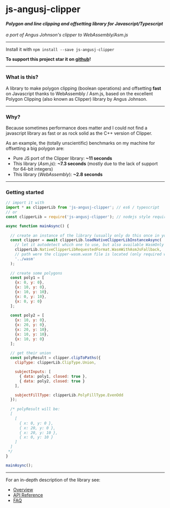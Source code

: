 # js-angusj-clipper
#### *Polygon and line clipping and offsetting library for Javascript/Typescript*

*a port of Angus Johnson's clipper to WebAssembly/Asm.js*

---

Install it with ```npm install --save js-angusj-clipper``` 

__To support this project star it on [github](https://github.com/xaviergonz/js-angusj-clipper)!__

---

### What is this?

A library to make polygon clipping (boolean operations) and offsetting **fast** on Javascript thanks 
to WebAssembly / Asm.js, based on the excellent Polygon Clipping (also known as Clipper) library by 
Angus Johnson.

---

### Why?

Because sometimes performance does matter and I could not find a javascript library
as fast or as rock solid as the C++ version of Clipper.

As an example, the (totally unscientific) benchmarks on my machine for offsetting a big polygon are:
* Pure JS port of the Clipper library: **~11 seconds**
* This library (*Asm.js*): **~7.3 seconds** (mostly due to the lack of support for 64-bit integers)
* This library (*WebAssembly*): **~2.8 seconds** 

---

### Getting started

```js
// import it with
import * as clipperLib from 'js-angusj-clipper'; // es6 / typescript
// or
const clipperLib = require('js-angusj-clipper'); // nodejs style require

async function mainAsync() {
  
  // create an instance of the library (usually only do this once in your app)
  const clipper = await clipperLib.loadNativeClipperLibInstanceAsync(
    // let it autodetect which one to use, but also available WasmOnly and AsmJsOnly
    clipperLib.NativeClipperLibRequestedFormat.WasmWithAsmJsFallback,
    // path were the clipper-wasm.wasm file is located (only required with the WASM version)
    '../wasm'
  );
  
  // create some polygons
  const poly1 = [
    {x: 0, y: 0},
    {x: 10, y: 0},
    {x: 10, y: 10},
    {x: 0, y: 10},
    {x: 0, y: 0}
  ];
  
  const poly2 = [
    {x: 10, y: 0},
    {x: 20, y: 0},
    {x: 20, y: 10},
    {x: 10, y: 10},
    {x: 10, y: 0}
  ];
  
  // get their union
  const polyResult = clipper.clipToPaths({
    clipType: clipperLib.ClipType.Union,

    subjectInputs: [ 
      { data: poly1, closed: true },
      { data: poly2, closed: true }
    ],

    subjectFillType: clipperLib.PolyFillType.EvenOdd
  });
  
  /* polyResult will be:
  [
    [
      { x: 0, y: 0 },
      { x: 20, y: 0 },
      { x: 20, y: 10 },
      { x: 0, y: 10 }
    ]
  ]
 */
}

mainAsync();

```

---

For an in-depth description of the library see:

* [Overview](./docs/overview/index.md)
* [API Reference](./docs/apiReference/index.md)
* [FAQ](./docs/faq/index.md)
